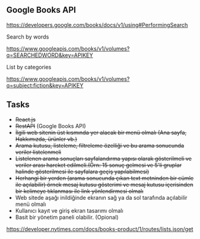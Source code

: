 ## Google Books API

https://developers.google.com/books/docs/v1/using#PerformingSearch

Search by words

https://www.googleapis.com/books/v1/volumes?q=SEARCHEDWORD&key=APIKEY

List by categories

https://www.googleapis.com/books/v1/volumes?q=subject:fiction&key=APIKEY

## Tasks

- ~~React.js~~
- ~~RestAPI~~  (Google Books API)
- ~~İlgili web sitenin üst kısmında yer alacak bir menü olmalı (Ana sayfa, Hakkımızda, ürünler vb.)~~
- ~~Arama kutusu, listeleme, filtreleme özelliği ve bu arama sonucunda veriler listelenmeli~~
- ~~Listelenen arama sonuçları sayfalandırma yapısı olarak gösterilmeli ve veriler arası hareket edilmeli.(Örn: 15 sonuç gelmesi ve 5'li gruplar halinde gösterilmesi ile sayfalara geçiş yapılabilmesi)~~
- ~~Herhangi bir yerden (arama sonucunda çıkan text metninden bir cümle ile açılabilir) örnek mesaj kutusu gösterimi ve mesaj kutusu içerisinden bir kelimeye tıklanması ile link yönlendirmesi olmalı~~
- Web sitede aşağı inildiğinde ekranın sağ ya da sol tarafında açılabilir menü olmalı
- Kullanıcı kayıt ve giriş ekran tasarımı olmalı
- Basit bir yönetim paneli olabilir. (Opional)


https://developer.nytimes.com/docs/books-product/1/routes/lists.json/get